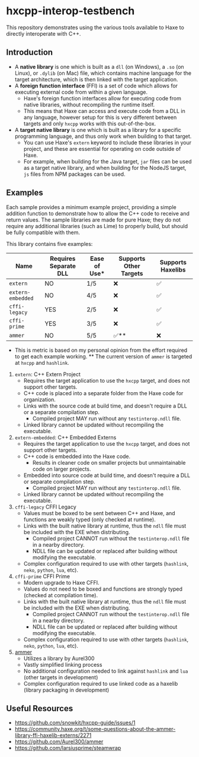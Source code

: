 # hxcpp-interop-testbench

This repository demonstrates using the various tools available to Haxe to directly interoperate with C++.

## Introduction

- A **native library** is one which is built as a `dll` (on Windows), a `.so` (on Linux), or `.dylib` (on Mac) file, which contains machine language for the target architecture, which is then linked with the target application.
- A **foreign function interface** (FFI) is a set of code which allows for executing external code from within a given language.
    - Haxe's foreign function interfaces allow for executing code from native libraries, without recompiling the runtime itself.
    - This means that Haxe can access and execute code from a DLL in any language, however setup for this is very different between targets and only `hxcpp` works with this out-of-the-box.
- A **target native library** is one which is built as a library for a specific programming language, and thus only work when building to that target. 
    - You can use Haxe's `extern` keyword to include these libraries in your project, and these are essential for operating on code outside of Haxe.
    - For example, when building for the Java target, `jar` files can be used as a target native library, and when building for the NodeJS target, `js` files from NPM packages can be used.

## Examples

Each sample provides a minimum example project, providing a simple addition function to demonstrate how to allow the C++ code to receive and return values. The sample libraries are made for pure Haxe; they do not require any additional libraries (such as Lime) to properly build, but should be fully compatible with them.

This library contains five examples:

Name | Requires Separate DLL | Ease of Use* | Supports Other Targets | Supports Haxelibs
---|---|---|---|---
`extern` | NO | 1/5 | ❌ | ✅
`extern-embedded` | NO | 4/5 | ❌ | ✅
`cffi-legacy` | YES | 2/5 | ❌ | ✅
`cffi-prime` | YES | 3/5 | ❌ | ✅
`ammer` | NO | 5/5 | ✅** | ❌

* This is metric is based on my personal opinion from the effort required to get each example working.
** The current version of `ammer` is targeted at `hxcpp` and `hashlink`.

1. `extern`: C++ Extern Project
    - Requires the target application to use the `hxcpp` target, and does not support other targets.
    - C++ code is placed into a separate folder from the Haxe code for organization.
    - Links with the source code at build time, and doesn't require a DLL or a separate compilation step.
        - Compiled project MAY run without any `testinterop.ndll` file.
    - Linked library cannot be updated without recompiling the executable.
2. `extern-embedded`: C++ Embedded Externs
    - Requires the target application to use the `hxcpp` target, and does not support other targets.
    - C++ code is embedded into the Haxe code.
        - Results in cleaner code on smaller projects but unmaintainable code on larger projects.
    - Embedded into source code at build time, and doesn't require a DLL or separate compilation step.
        - Compiled project MAY run without any `testinterop.ndll` file.
    - Linked library cannot be updated without recompiling the executable.
3. `cffi-legacy` CFFI Legacy
    - Values must be boxed to be sent between C++ and Haxe, and functions are weakly typed (only checked at runtime).
    - Links with the built native library at runtime, thus the `ndll` file must be included with the EXE when distributing.
        - Compiled project CANNOT run without the `testinterop.ndll` file in a nearby directory.
        - NDLL file can be updated or replaced after building without modifying the executable.
    - Complex configuration required to use with other targets (`hashlink`, `neko`, `python`, `lua`, etc).
4. `cffi-prime` CFFI Prime
    - Modern upgrade to Haxe CFFI.
    - Values do not need to be boxed and functions are strongly typed (checked at compilation time).
    - Links with the built native library at runtime, thus the `ndll` file must be included with the EXE when distributing.
        - Compiled project CANNOT run without the `testinterop.ndll` file in a nearby directory.
        - NDLL file can be updated or replaced after building without modifying the executable.
    - Complex configuration required to use with other targets (`hashlink`, `neko`, `python`, `lua`, etc).
5. [ammer](https://github.com/Aurel300/ammer)
    - Utilizes a library by Aurel300
    - Vastly simplified linking process
    - No additional configuration needed to link against `hashlink` and `lua` (other targets in development)
    - Complex configuration required to use linked code as a haxelib (library packaging in development)


## Useful Resources

- https://github.com/snowkit/hxcpp-guide/issues/1
- https://community.haxe.org/t/some-questions-about-the-ammer-library-ffi-haxelib-externs/2271
- https://github.com/Aurel300/ammer
- https://github.com/larsiusprime/steamwrap
